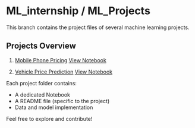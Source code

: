 # ML_internship / ML_Projects  
This branch contains the project files of several machine learning projects.

##  Projects Overview

1. [Mobile Phone Pricing](<Mobile Phone Pricing>) 
   [View Notebook](<Mobile Phone Pricing/Mobile_Phone_Pricing.ipynb>)

2. [Vehicle Price Prediction](<Vehicle Price Prediction>)
   [View Notebook](<Vehicle Price Prediction/Vehical_price.ipynb>)
   
Each project folder contains:
- A dedicated Notebook
- A README file (specific to the project)
- Data and model implementation 

Feel free to explore and contribute!
